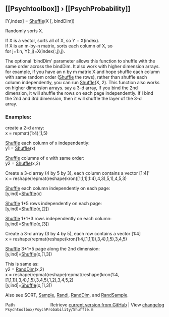 ## [[Psychtoolbox]] &#8250; [[PsychProbability]]

 [Y,index] = [Shuffle](Shuffle)(X [, bindDim])  
  
 Randomly sorts X.  
  
 If X is a vector, sorts all of X, so Y = X(index).  
 If X is an m-by-n matrix, sorts each column of X, so  
    for j=1:n, Y(:,j)=X(index(:,j),j).  
  
 The optional 'bindDim' parameter allows this function to shuffle with the  
 same order across the bindDim. It also work with higher dimension arrays.  
 for example, if you have an n by m matrix X and hope shuffle each column  
 with same random order ([Shuffle](Shuffle) the rows), rather than shuffle each  
 column independently, you can run [Shuffle](Shuffle)(X, 2). This function also works  
 on higher dimension arrays. say a 3-d array, If you bind the 2nd  
 dimension, it will shuffle the rows on each page independently. If I bind  
 the 2nd and 3rd dimension, then it will shuffle the layer of the 3-d  
 array.  
  
###  Examples:  
  
 create a 2-d array:  
   x = repmat((1:4)',1,5)  
  
 [Shuffle](Shuffle) each column of x independently:  
   y1 = [Shuffle](Shuffle)(x)  
  
 [Shuffle](Shuffle) columns of x with same order:  
   y2 = [Shuffle](Shuffle)(x,2)  
  
 Create a 3-d array (4 by 5 by 3), each column contains a vector [1:4]'  
   x = reshape(repmat(reshape(kron([1,1,1],1:4),4,3),5,1),4,5,3)  
  
 [Shuffle](Shuffle) each column independently on each page:  
   [y,ind]=[Shuffle](Shuffle)(x)  
  
 [Shuffle](Shuffle) 1\*5 rows independently on each page:  
   [y,ind]=[Shuffle](Shuffle)(x,[2])  
  
 [Shuffle](Shuffle) 1\*1\*3 rows independently on each column:  
   [y,ind]=[Shuffle](Shuffle)(x,[3])  
  
 Create a 3-d array (3 by 4 by 5), each row contains a vector [1:4]  
   x = reshape(repmat(reshape(kron(1:4,[1,1,1]),3,4),1,5),3,4,5)  
  
 [Shuffle](Shuffle) 3\*1\*5 page along the 2nd dimension:  
   [y,ind]=[Shuffle](Shuffle)(x,[1,3])  
  
 This is same as:  
   y2 = [RandDim](RandDim)(x,2)  
   x = reshape(repmat(reshape(repmat(reshape(kron(1:4,[1,1,1]),3,4),1,5),3,4,5),1,2),3,4,5,2)  
   [y,ind]=[Shuffle](Shuffle)(x,[1,3])  
  
 Also see SORT, [Sample](Sample), [Randi](Randi), [RandDim](RandDim), and [RandSample](RandSample).  




<div class="code_header" style="text-align:right;">
  <span style="float:left;">Path&nbsp;&nbsp;</span> <span class="counter">Retrieve <a href=
  "https://raw.github.com/Psychtoolbox-3/Psychtoolbox-3/beta/Psychtoolbox/PsychProbability/Shuffle.m">current version from GitHub</a> | View <a href=
  "https://github.com/Psychtoolbox-3/Psychtoolbox-3/commits/beta/Psychtoolbox/PsychProbability/Shuffle.m">changelog</a></span>
</div>
<div class="code">
  <code>Psychtoolbox/PsychProbability/Shuffle.m</code>
</div>

